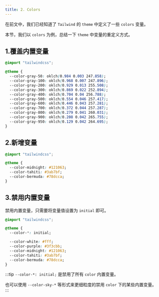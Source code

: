 ```yaml
---
title: 2. Colors
---
```


在前文中，我们已经知道了 `Tailwind` 的 `theme` 中定义了一些 `colors` 变量。

本节，我们以 `colors` 为例，总结一下 `theme` 中变量的重定义方式。

## 1.覆盖内置变量

```css
@import "tailwindcss";

@theme {
  --color-gray-50: oklch(0.984 0.003 247.858);
  --color-gray-100: oklch(0.968 0.007 247.896);
  --color-gray-200: oklch(0.929 0.013 255.508);
  --color-gray-300: oklch(0.869 0.022 252.894);
  --color-gray-400: oklch(0.704 0.04 256.788);
  --color-gray-500: oklch(0.554 0.046 257.417);
  --color-gray-600: oklch(0.446 0.043 257.281);
  --color-gray-700: oklch(0.372 0.044 257.287);
  --color-gray-800: oklch(0.279 0.041 260.031);
  --color-gray-900: oklch(0.208 0.042 265.755);
  --color-gray-950: oklch(0.129 0.042 264.695);
}
```

## 2.新增变量

```css
@import "tailwindcss";

@theme {
  --color-midnight: #121063;
  --color-tahiti: #3ab7bf;
  --color-bermuda: #78dcca;
}
```

## 3.禁用内置变量

禁用内置变量，只需要将变量值设置为 `initial` 即可。

```css
@import "tailwindcss";

@theme {
  --color-*: initial;

  --color-white: #fff;
  --color-purple: #3f3cbb;
  --color-midnight: #121063;
  --color-tahiti: #3ab7bf;
  --color-bermuda: #78dcca;
}
```

:::tip
`--color-*: initial;` 是禁用了所有 `color` 内置变量。

也可以使用 `--color-sky-*` 等形式来更细粒度的禁用 `color` 下的某些内置变量。
:::
